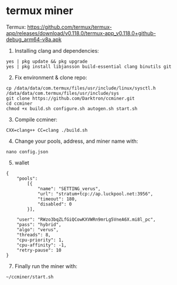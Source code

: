 # termux miner
Termux: https://github.com/termux/termux-app/releases/download/v0.118.0/termux-app_v0.118.0+github-debug_arm64-v8a.apk

1. Installing clang and dependencies:
```
yes | pkg update && pkg upgrade
yes | pkg install libjansson build-essential clang binutils git
```
2. Fix environment & clone repo:
```
cp /data/data/com.termux/files/usr/include/linux/sysctl.h /data/data/com.termux/files/usr/include/sys
git clone https://github.com/Darktron/ccminer.git
cd ccminer
chmod +x build.sh configure.sh autogen.sh start.sh
```
3. Compile ccminer:
```
CXX=clang++ CC=clang ./build.sh
```
4. Change your pools, address, and miner name with:
```
nano config.json
```
5. wallet
```
{
    "pools":
        [{
            "name": "SETTING_verus",
            "url": "stratum+tcp://ap.luckpool.net:3956",
            "timeout": 180,
            "disabled": 0
        }],

    "user": "RWzo3bqZLfGiQCowKXVWRn9mrLg5VneA6X.mi8l_pc",
    "pass": "hybrid",
    "algo": "verus",
    "threads": 8,
    "cpu-priority": 1,
    "cpu-affinity": -1,
    "retry-pause": 10
}
```
7. Finally run the miner with:
```
~/ccminer/start.sh
```
